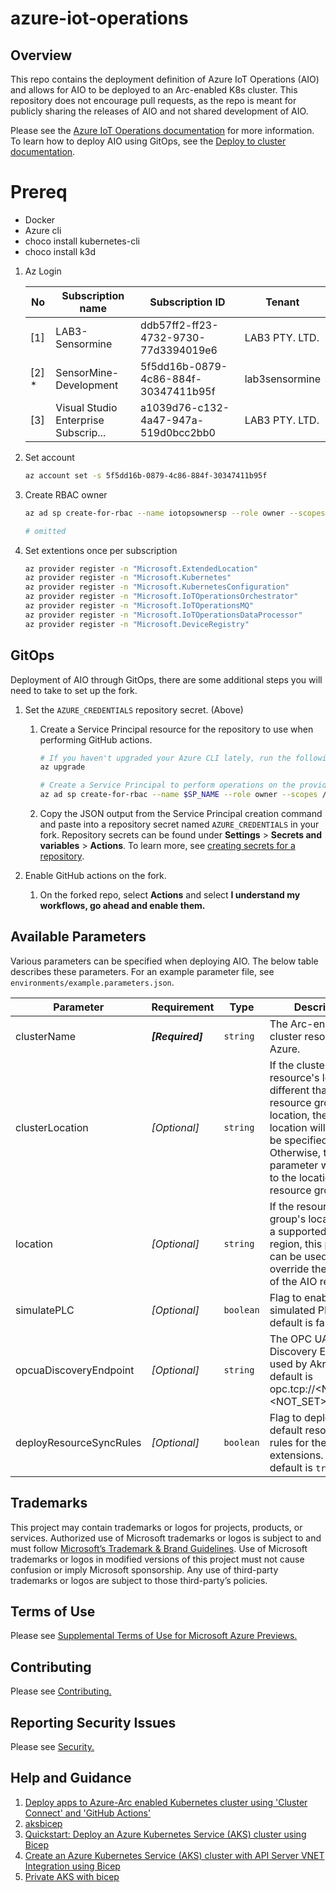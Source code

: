 # azure-iot-operations

## Overview

This repo contains the deployment definition of Azure IoT Operations (AIO) and allows for
AIO to be deployed to an Arc-enabled K8s cluster. This repository does not encourage pull requests, as the repo is
meant for publicly sharing the releases of AIO and not shared development of AIO.

Please see the [Azure IoT Operations documentation](https://aka.ms/AIOdocs) for more information. To learn how to
deploy AIO using GitOps, see the [Deploy to cluster documentation](https://learn.microsoft.com/en-us/azure/iot-operations/deploy-iot-ops/howto-deploy-iot-operations?tabs=github#deploy-extensions).

# Prereq

- Docker
- Azure cli
- choco install kubernetes-cli
- choco install k3d

1. Az Login

    | **No** | **Subscription name** | **Subscription ID** | **Tenant** |
    | -----  | ------------------------------------  | ------------------------------------  | -------------- |
    | [1]    | LAB3-Sensormine                       | ddb57ff2-ff23-4732-9730-77d3394019e6  | LAB3 PTY. LTD. |
    | [2] *  | SensorMine-Development                | 5f5dd16b-0879-4c86-884f-30347411b95f  | lab3sensormine |
    | [3]    | Visual Studio Enterprise Subscrip...  | a1039d76-c132-4a47-947a-519d0bcc2bb0  | LAB3 PTY. LTD. |

2. Set account

    ```bash
    az account set -s 5f5dd16b-0879-4c86-884f-30347411b95f
    ```

3. Create RBAC owner

    ```bash
    az ad sp create-for-rbac --name iotopsownersp --role owner --scopes /subscriptions/5f5dd16b-0879-4c86-884f-30347411b95f --json-auth  
    ```

    ```bash
    # omitted
    ```

4. Set extentions once per subscription

    ```bash
    az provider register -n "Microsoft.ExtendedLocation"
    az provider register -n "Microsoft.Kubernetes"
    az provider register -n "Microsoft.KubernetesConfiguration"
    az provider register -n "Microsoft.IoTOperationsOrchestrator"
    az provider register -n "Microsoft.IoTOperationsMQ"
    az provider register -n "Microsoft.IoTOperationsDataProcessor"
    az provider register -n "Microsoft.DeviceRegistry"
    ```

## GitOps

Deployment of AIO through GitOps, there are some additional steps you will need to take to set up the fork.

1. Set the `AZURE_CREDENTIALS` repository secret. (Above)

    1. Create a Service Principal resource for the repository to use when performing GitHub actions.

        ```bash
        # If you haven't upgraded your Azure CLI lately, run the following.
        az upgrade

        # Create a Service Principal to perform operations on the provided subscription.
        az ad sp create-for-rbac --name $SP_NAME --role owner --scopes /subscriptions/$SUBSCRIPTION_ID --json-auth
        ```

    2. Copy the JSON output from the Service Principal creation command and paste into a repository secret named `AZURE_CREDENTIALS`
        in your fork. Repository secrets can be found under **Settings** > **Secrets and
       variables** > **Actions**. To learn more, see [creating secrets for a repository](https://docs.github.com/en/actions/security-guides/using-secrets-in-github-actions#creating-secrets-for-a-repository).

2. Enable GitHub actions on the fork.

    1. On the forked repo, select **Actions** and select **I understand my workflows, go ahead and enable them.**

## Available Parameters

Various parameters can be specified when deploying AIO. The below table describes these parameters. For an example parameter file, see `environments/example.parameters.json`.

| **Parameter** | **Requirement** | **Type** | **Description** |
| ------------- |--|------------|-------------- |
| clusterName   | ***[Required]*** | `string` | The Arc-enabled cluster resource in Azure.  |
| clusterLocation | *[Optional]* | `string` |If the cluster resource's location is different than its resource group's location, the cluster location will need to be specified. Otherwise, this parameter will default to the location of the resource group.  |
| location      | *[Optional]*  | `string` | If the resource group's location is not a supported AIO region, this parameter can be used to override the location of the AIO resources. |
| simulatePLC | *[Optional]*  | `boolean` | Flag to enable a simulated PLC. The default is false. |
| opcuaDiscoveryEndpoint | *[Optional]*  | `string` | The OPC UA Discovery Endpoint used by Akri. The default is opc.tcp://<NOT_SET>:<NOT_SET>. |
| deployResourceSyncRules | *[Optional]* | `boolean` | Flag to deploy the default resource sync rules for the AIO arc extensions. The default is `true`.|

## Trademarks

This project may contain trademarks or logos for projects, products, or services. Authorized use of Microsoft trademarks or logos is
subject to and must follow [Microsoft’s Trademark & Brand Guidelines](https://www.microsoft.com/en-us/legal/intellectualproperty/trademarks/usage/general). Use of Microsoft trademarks or logos in modified versions of this
project must not cause confusion or imply Microsoft sponsorship. Any use of third-party trademarks or logos are subject to those
third-party’s policies.

## Terms of Use

Please see [Supplemental Terms of Use for Microsoft Azure Previews.](https://azure.microsoft.com/en-us/support/legal/preview-supplemental-terms/)

## Contributing

Please see [Contributing.](https://github.com/Azure/azure-iot-operations/blob/main/CONTRIBUTING.md)

## Reporting Security Issues

Please see [Security.](https://github.com/Azure/azure-iot-operations/blob/main/SECURITY.md)

## Help and Guidance

1. [Deploy apps to Azure-Arc enabled Kubernetes cluster using 'Cluster Connect' and 'GitHub Actions'](https://techcommunity.microsoft.com/t5/azure-arc-blog/deploy-apps-to-azure-arc-enabled-kubernetes-cluster-using/ba-p/3286541)
2. [aksbicep](https://github.com/jaydestro/aksbicep/tree/main)
3. [Quickstart: Deploy an Azure Kubernetes Service (AKS) cluster using Bicep](https://learn.microsoft.com/en-us/azure/aks/learn/quick-kubernetes-deploy-bicep?tabs=azure-cli)
4. [Create an Azure Kubernetes Service (AKS) cluster with API Server VNET Integration using Bicep](https://github.com/Azure-Samples/aks-api-server-vnet-integration-bicep/tree/main)
5. [Private AKS with bicep](https://github.com/vakappas/private-aks-bicep/blob/main/README.md)